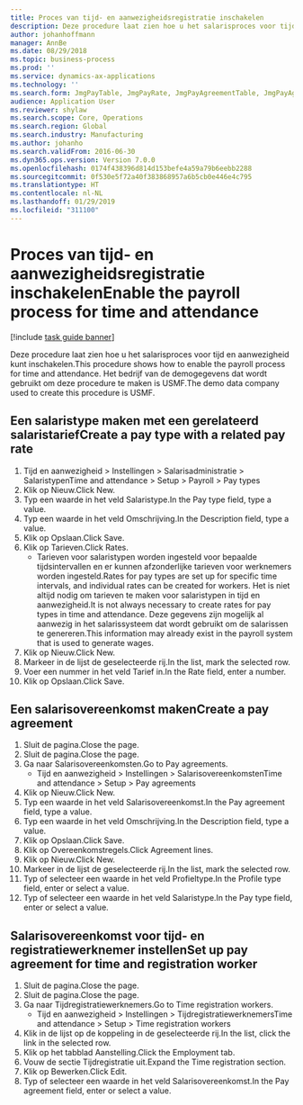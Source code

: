 ```yaml
---
title: Proces van tijd- en aanwezigheidsregistratie inschakelen
description: Deze procedure laat zien hoe u het salarisproces voor tijd en aanwezigheid kunt inschakelen.
author: johanhoffmann
manager: AnnBe
ms.date: 08/29/2018
ms.topic: business-process
ms.prod: ''
ms.service: dynamics-ax-applications
ms.technology: ''
ms.search.form: JmgPayTable, JmgPayRate, JmgPayAgreementTable, JmgPayAgreementLine, HcmWorker
audience: Application User
ms.reviewer: shylaw
ms.search.scope: Core, Operations
ms.search.region: Global
ms.search.industry: Manufacturing
ms.author: johanho
ms.search.validFrom: 2016-06-30
ms.dyn365.ops.version: Version 7.0.0
ms.openlocfilehash: 0174f438396d814d153befe4a59a79b6eebb2288
ms.sourcegitcommit: 0f530e5f72a40f383868957a6b5cb0e446e4c795
ms.translationtype: HT
ms.contentlocale: nl-NL
ms.lasthandoff: 01/29/2019
ms.locfileid: "311100"
---
```

# <a name="enable-the-payroll-process-for-time-and-attendance"></a><span data-ttu-id="9a291-103">Proces van tijd- en aanwezigheidsregistratie inschakelen</span><span class="sxs-lookup"><span data-stu-id="9a291-103">Enable the payroll process for time and attendance</span></span>

[!include [task guide banner](../../includes/task-guide-banner.md)]

<span data-ttu-id="9a291-104">Deze procedure laat zien hoe u het salarisproces voor tijd en aanwezigheid kunt inschakelen.</span><span class="sxs-lookup"><span data-stu-id="9a291-104">This procedure shows how to enable the payroll process for time and attendance.</span></span> <span data-ttu-id="9a291-105">Het bedrijf van de demogegevens dat wordt gebruikt om deze procedure te maken is USMF.</span><span class="sxs-lookup"><span data-stu-id="9a291-105">The demo data company used to create this procedure is USMF.</span></span>


## <a name="create-a-pay-type-with-a-related-pay-rate"></a><span data-ttu-id="9a291-106">Een salaristype maken met een gerelateerd salaristarief</span><span class="sxs-lookup"><span data-stu-id="9a291-106">Create a pay type with a related pay rate</span></span>
1. <span data-ttu-id="9a291-107">Tijd en aanwezigheid > Instellingen > Salarisadministratie > Salaristypen</span><span class="sxs-lookup"><span data-stu-id="9a291-107">Time and attendance > Setup > Payroll > Pay types</span></span>
2. <span data-ttu-id="9a291-108">Klik op Nieuw.</span><span class="sxs-lookup"><span data-stu-id="9a291-108">Click New.</span></span>
3. <span data-ttu-id="9a291-109">Typ een waarde in het veld Salaristype.</span><span class="sxs-lookup"><span data-stu-id="9a291-109">In the Pay type field, type a value.</span></span>
4. <span data-ttu-id="9a291-110">Typ een waarde in het veld Omschrijving.</span><span class="sxs-lookup"><span data-stu-id="9a291-110">In the Description field, type a value.</span></span>
5. <span data-ttu-id="9a291-111">Klik op Opslaan.</span><span class="sxs-lookup"><span data-stu-id="9a291-111">Click Save.</span></span>
6. <span data-ttu-id="9a291-112">Klik op Tarieven.</span><span class="sxs-lookup"><span data-stu-id="9a291-112">Click Rates.</span></span>
    * <span data-ttu-id="9a291-113">Tarieven voor salaristypen worden ingesteld voor bepaalde tijdsintervallen en er kunnen afzonderlijke tarieven voor werknemers worden ingesteld.</span><span class="sxs-lookup"><span data-stu-id="9a291-113">Rates for pay types are set up for specific time intervals, and individual rates can be created for workers.</span></span> <span data-ttu-id="9a291-114">Het is niet altijd nodig om tarieven te maken voor salaristypen in tijd en aanwezigheid.</span><span class="sxs-lookup"><span data-stu-id="9a291-114">It is not always necessary to create rates for pay types in time and attendance.</span></span> <span data-ttu-id="9a291-115">Deze gegevens zijn mogelijk al aanwezig in het salarissysteem dat wordt gebruikt om de salarissen te genereren.</span><span class="sxs-lookup"><span data-stu-id="9a291-115">This information may already exist in the payroll system that is used to generate wages.</span></span>  
7. <span data-ttu-id="9a291-116">Klik op Nieuw.</span><span class="sxs-lookup"><span data-stu-id="9a291-116">Click New.</span></span>
8. <span data-ttu-id="9a291-117">Markeer in de lijst de geselecteerde rij.</span><span class="sxs-lookup"><span data-stu-id="9a291-117">In the list, mark the selected row.</span></span>
9. <span data-ttu-id="9a291-118">Voer een nummer in het veld Tarief in.</span><span class="sxs-lookup"><span data-stu-id="9a291-118">In the Rate field, enter a number.</span></span>
10. <span data-ttu-id="9a291-119">Klik op Opslaan.</span><span class="sxs-lookup"><span data-stu-id="9a291-119">Click Save.</span></span>

## <a name="create-a-pay-agreement"></a><span data-ttu-id="9a291-120">Een salarisovereenkomst maken</span><span class="sxs-lookup"><span data-stu-id="9a291-120">Create a pay agreement</span></span>
1. <span data-ttu-id="9a291-121">Sluit de pagina.</span><span class="sxs-lookup"><span data-stu-id="9a291-121">Close the page.</span></span>
2. <span data-ttu-id="9a291-122">Sluit de pagina.</span><span class="sxs-lookup"><span data-stu-id="9a291-122">Close the page.</span></span>
3. <span data-ttu-id="9a291-123">Ga naar Salarisovereenkomsten.</span><span class="sxs-lookup"><span data-stu-id="9a291-123">Go to Pay agreements.</span></span>
    * <span data-ttu-id="9a291-124">Tijd en aanwezigheid > Instellingen > Salarisovereenkomsten</span><span class="sxs-lookup"><span data-stu-id="9a291-124">Time and attendance > Setup > Pay agreements</span></span>  
4. <span data-ttu-id="9a291-125">Klik op Nieuw.</span><span class="sxs-lookup"><span data-stu-id="9a291-125">Click New.</span></span>
5. <span data-ttu-id="9a291-126">Typ een waarde in het veld Salarisovereenkomst.</span><span class="sxs-lookup"><span data-stu-id="9a291-126">In the Pay agreement field, type a value.</span></span>
6. <span data-ttu-id="9a291-127">Typ een waarde in het veld Omschrijving.</span><span class="sxs-lookup"><span data-stu-id="9a291-127">In the Description field, type a value.</span></span>
7. <span data-ttu-id="9a291-128">Klik op Opslaan.</span><span class="sxs-lookup"><span data-stu-id="9a291-128">Click Save.</span></span>
8. <span data-ttu-id="9a291-129">Klik op Overeenkomstregels.</span><span class="sxs-lookup"><span data-stu-id="9a291-129">Click Agreement lines.</span></span>
9. <span data-ttu-id="9a291-130">Klik op Nieuw.</span><span class="sxs-lookup"><span data-stu-id="9a291-130">Click New.</span></span>
10. <span data-ttu-id="9a291-131">Markeer in de lijst de geselecteerde rij.</span><span class="sxs-lookup"><span data-stu-id="9a291-131">In the list, mark the selected row.</span></span>
11. <span data-ttu-id="9a291-132">Typ of selecteer een waarde in het veld Profieltype.</span><span class="sxs-lookup"><span data-stu-id="9a291-132">In the Profile type field, enter or select a value.</span></span>
12. <span data-ttu-id="9a291-133">Typ of selecteer een waarde in het veld Salaristype.</span><span class="sxs-lookup"><span data-stu-id="9a291-133">In the Pay type field, enter or select a value.</span></span>

## <a name="set-up-pay-agreement-for-time-and-registration-worker"></a><span data-ttu-id="9a291-134">Salarisovereenkomst voor tijd- en registratiewerknemer instellen</span><span class="sxs-lookup"><span data-stu-id="9a291-134">Set up pay agreement for time and registration worker</span></span>
1. <span data-ttu-id="9a291-135">Sluit de pagina.</span><span class="sxs-lookup"><span data-stu-id="9a291-135">Close the page.</span></span>
2. <span data-ttu-id="9a291-136">Sluit de pagina.</span><span class="sxs-lookup"><span data-stu-id="9a291-136">Close the page.</span></span>
3. <span data-ttu-id="9a291-137">Ga naar Tijdregistratiewerknemers.</span><span class="sxs-lookup"><span data-stu-id="9a291-137">Go to Time registration workers.</span></span>
    * <span data-ttu-id="9a291-138">Tijd en aanwezigheid > Instellingen > Tijdregistratiewerknemers</span><span class="sxs-lookup"><span data-stu-id="9a291-138">Time and attendance > Setup > Time registration workers</span></span>  
4. <span data-ttu-id="9a291-139">Klik in de lijst op de koppeling in de geselecteerde rij.</span><span class="sxs-lookup"><span data-stu-id="9a291-139">In the list, click the link in the selected row.</span></span>
5. <span data-ttu-id="9a291-140">Klik op het tabblad Aanstelling.</span><span class="sxs-lookup"><span data-stu-id="9a291-140">Click the Employment tab.</span></span>
6. <span data-ttu-id="9a291-141">Vouw de sectie Tijdregistratie uit.</span><span class="sxs-lookup"><span data-stu-id="9a291-141">Expand the Time registration section.</span></span>
7. <span data-ttu-id="9a291-142">Klik op Bewerken.</span><span class="sxs-lookup"><span data-stu-id="9a291-142">Click Edit.</span></span>
8. <span data-ttu-id="9a291-143">Typ of selecteer een waarde in het veld Salarisovereenkomst.</span><span class="sxs-lookup"><span data-stu-id="9a291-143">In the Pay agreement field, enter or select a value.</span></span>

